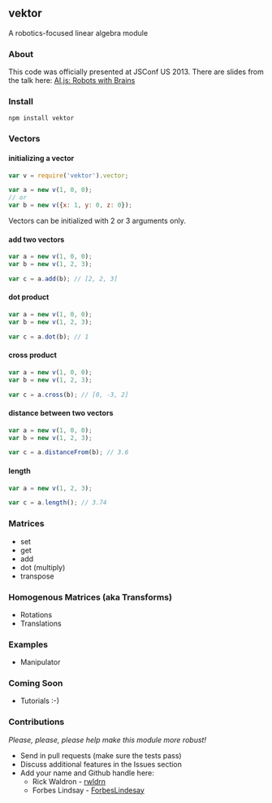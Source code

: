 vektor
---
A robotics-focused linear algebra module

### About
This code was officially presented at JSConf US 2013. There are slides from the talk here: [AI.js: Robots with Brains](https://t.co/6A5cu2JF58)

### Install
`npm install vektor`

### Vectors

#### initializing a vector
```` js
var v = require('vektor').vector;

var a = new v(1, 0, 0);
// or
var b = new v({x: 1, y: 0, z: 0});
````
Vectors can be initialized with 2 or 3 arguments only.

#### add two vectors
```` js
var a = new v(1, 0, 0);
var b = new v(1, 2, 3);

var c = a.add(b); // [2, 2, 3]
````

#### dot product
```` js
var a = new v(1, 0, 0);
var b = new v(1, 2, 3);

var c = a.dot(b); // 1
````

#### cross product
```` js
var a = new v(1, 0, 0);
var b = new v(1, 2, 3);

var c = a.cross(b); // [0, -3, 2]
````

#### distance between two vectors
```` js
var a = new v(1, 0, 0);
var b = new v(1, 2, 3);

var c = a.distanceFrom(b); // 3.6
````

#### length
```` js
var a = new v(1, 2, 3);

var c = a.length(); // 3.74
````



### Matrices
* set
* get
* add
* dot (multiply)
* transpose

### Homogenous Matrices (aka Transforms)
* Rotations
* Translations

### Examples
* Manipulator

### Coming Soon
* Tutorials :-)

### Contributions
_Please, please, please help make this module more robust!_

* Send in pull requests (make sure the tests pass)
* Discuss additional features in the Issues section
* Add your name and Github handle here:
    * Rick Waldron - [rwldrn](https://github.com/rwldrn)
    * Forbes Lindsay - [ForbesLindesay](https://github.com/ForbesLindesay)
